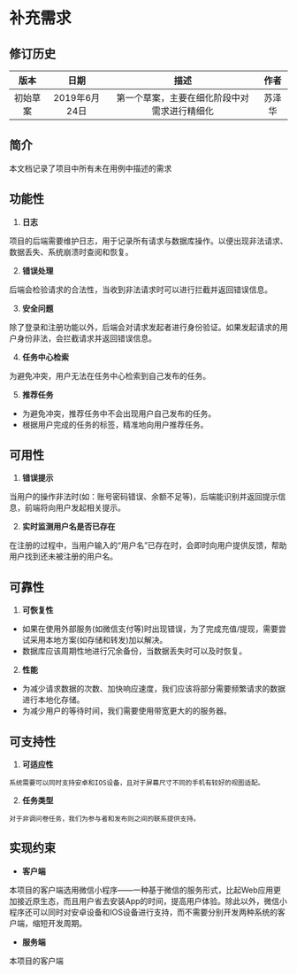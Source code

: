 # 补充需求

## 修订历史
|版本|日期|描述|作者|
|:--:|:--:|:--:|:--:|
|初始草案|2019年6月24日|第一个草案，主要在细化阶段中对需求进行精细化|苏泽华|

## 简介
本文档记录了项目中所有未在用例中描述的需求

## 功能性

1. **日志**

  项目的后端需要维护日志，用于记录所有请求与数据库操作。以便出现非法请求、数据丢失、系统崩溃时查阅和恢复。
  
2. **错误处理**

  后端会检验请求的合法性，当收到非法请求时可以进行拦截并返回错误信息。
  
3. **安全问题**

  除了登录和注册功能以外，后端会对请求发起者进行身份验证。如果发起请求的用户身份非法，会拦截请求并返回错误信息。
  
4. **任务中心检索**

  为避免冲突，用户无法在任务中心检索到自己发布的任务。
  
5. **推荐任务**

  - 为避免冲突，推荐任务中不会出现用户自己发布的任务。
  - 根据用户完成的任务的标签，精准地向用户推荐任务。

## 可用性

  1. **错误提示**
  
  当用户的操作非法时(如：账号密码错误、余额不足等)，后端能识别并返回提示信息，前端将向用户发起相关提示。
    
  2. **实时监测用户名是否已存在**
  
  在注册的过程中，当用户输入的“用户名”已存在时，会即时向用户提供反馈，帮助用户找到还未被注册的用户名。
  

## 可靠性
  1. **可恢复性**
  
  - 如果在使用外部服务(如微信支付等)时出现错误，为了完成充值/提现，需要尝试采用本地方案(如存储和转发)加以解决。
  - 数据库应该周期性地进行冗余备份，当数据丢失时可以及时恢复。
  
  2. **性能**
  
  - 为减少请求数据的次数、加快响应速度，我们应该将部分需要频繁请求的数据进行本地化存储。
  - 为减少用户的等待时间，我们需要使用带宽更大的的服务器。


## 可支持性
  1. **可适应性**
  
    系统需要可以同时支持安卓和IOS设备，且对于屏幕尺寸不同的手机有较好的视图适配。
    
  2. **任务类型**
  
    对于非调问卷任务，我们为参与者和发布则之间的联系提供支持。
    
## 实现约束
  - **客户端**
  
  本项目的客户端选用微信小程序——一种基于微信的服务形式，比起Web应用更加接近原生态，而且用户省去安装App的时间，提高用户体验。除此以外，微信小程序还可以同时对安卓设备和IOS设备进行支持，而不需要分别开发两种系统的客户端，缩短开发周期。
  
  - **服务端**
  
  本项目的客户端
